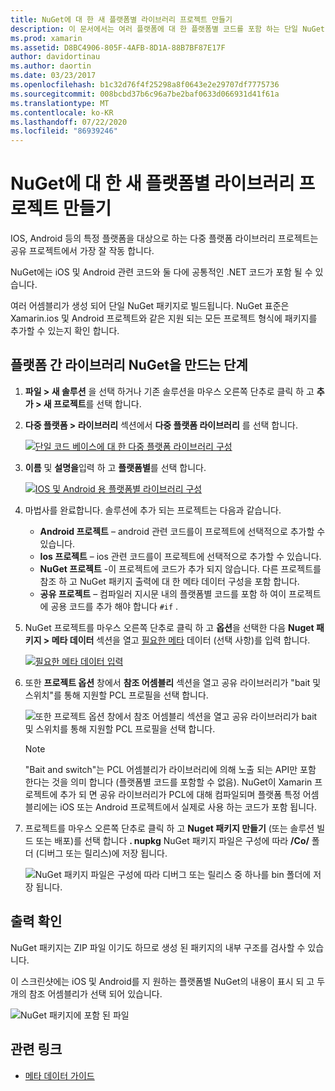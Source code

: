 ```yaml
---
title: NuGet에 대 한 새 플랫폼별 라이브러리 프로젝트 만들기
description: 이 문서에서는 여러 플랫폼에 대 한 플랫폼별 코드를 포함 하는 단일 NuGet 패키지를 만드는 방법을 설명 합니다.
ms.prod: xamarin
ms.assetid: D8BC4906-805F-4AFB-8D1A-88B7BF87E17F
author: davidortinau
ms.author: daortin
ms.date: 03/23/2017
ms.openlocfilehash: b1c32d76f4f25298a8f0643e2e29707df7775736
ms.sourcegitcommit: 008bcbd37b6c96a7be2baf0633d066931d41f61a
ms.translationtype: MT
ms.contentlocale: ko-KR
ms.lasthandoff: 07/22/2020
ms.locfileid: "86939246"
---
```

# <a name="creating-new-platform-specific-library-projects-for-nuget"></a>NuGet에 대 한 새 플랫폼별 라이브러리 프로젝트 만들기

IOS, Android 등의 특정 플랫폼을 대상으로 하는 다중 플랫폼 라이브러리 프로젝트는 공유 프로젝트에서 가장 잘 작동 합니다.

NuGet에는 iOS 및 Android 관련 코드와 둘 다에 공통적인 .NET 코드가 포함 될 수 있습니다.

여러 어셈블리가 생성 되어 단일 NuGet 패키지로 빌드됩니다. NuGet 표준은 Xamarin.ios 및 Android 프로젝트와 같은 지원 되는 모든 프로젝트 형식에 패키지를 추가할 수 있는지 확인 합니다.

## <a name="steps-to-create-a-cross-platform-library-nuget"></a>플랫폼 간 라이브러리 NuGet을 만드는 단계

1. **파일 > 새 솔루션** 을 선택 하거나 기존 솔루션을 마우스 오른쪽 단추로 클릭 하 고 **추가 > 새 프로젝트**를 선택 합니다.

2. **다중 플랫폼 > 라이브러리** 섹션에서 **다중 플랫폼 라이브러리** 를 선택 합니다.

    [![단일 코드 베이스에 대 한 다중 플랫폼 라이브러리 구성](platform-specific-images/mulitplatform-library-sml.png)](platform-specific-images/multiplatform-library.png#lightbox)

3. **이름** 및 **설명을**입력 하 고 **플랫폼별**를 선택 합니다.

    [![IOS 및 Android 용 플랫폼별 라이브러리 구성](platform-specific-images/specific-configure-sml.png)](platform-specific-images/specific-configure.png#lightbox)

4. 마법사를 완료합니다. 솔루션에 추가 되는 프로젝트는 다음과 같습니다.

    - **Android 프로젝트** – android 관련 코드를이 프로젝트에 선택적으로 추가할 수 있습니다.
    - **Ios 프로젝트** – ios 관련 코드를이 프로젝트에 선택적으로 추가할 수 있습니다.
    - **NuGet 프로젝트** -이 프로젝트에 코드가 추가 되지 않습니다. 다른 프로젝트를 참조 하 고 NuGet 패키지 출력에 대 한 메타 데이터 구성을 포함 합니다.
    - **공유 프로젝트** – 컴파일러 지시문 내의 플랫폼별 코드를 포함 하 여이 프로젝트에 공용 코드를 추가 해야 합니다 `#if` .

5. NuGet 프로젝트를 마우스 오른쪽 단추로 클릭 하 고 **옵션**을 선택한 다음 **Nuget 패키지 > 메타 데이터** 섹션을 열고 [필요한 메타](~/cross-platform/app-fundamentals/nuget-multiplatform-libraries/metadata.md) 데이터 (선택 사항)를 입력 합니다.

    [![필요한 메타 데이터 입력](platform-specific-images/specific-metadata-sml.png)](platform-specific-images/specific-metadata.png#lightbox)

6. 또한 **프로젝트 옵션** 창에서 **참조 어셈블리** 섹션을 열고 공유 라이브러리가 "bait 및 스위치"를 통해 지원할 PCL 프로필을 선택 합니다.

    ![또한 프로젝트 옵션 창에서 참조 어셈블리 섹션을 열고 공유 라이브러리가 bait 및 스위치를 통해 지원할 PCL 프로필을 선택 합니다.](platform-specific-images/specific-reference-assemblies.png)

    > [!NOTE]
    > "Bait and switch"는 PCL 어셈블리가 라이브러리에 의해 노출 되는 API만 포함 한다는 것을 의미 합니다 (플랫폼별 코드를 포함할 수 없음). NuGet이 Xamarin 프로젝트에 추가 되 면 공유 라이브러리가 PCL에 대해 컴파일되며 플랫폼 특정 어셈블리에는 iOS 또는 Android 프로젝트에서 실제로 사용 하는 코드가 포함 됩니다.

7. 프로젝트를 마우스 오른쪽 단추로 클릭 하 고 **Nuget 패키지 만들기** (또는 솔루션 빌드 또는 배포)를 선택 합니다 **. nupkg** NuGet 패키지 파일은 구성에 따라 **/Co/** 폴더 (디버그 또는 릴리스)에 저장 됩니다.

    ![NuGet 패키지 파일은 구성에 따라 디버그 또는 릴리스 중 하나를 bin 폴더에 저장 됩니다.](platform-specific-images/create-nuget-package.png)

## <a name="verifying-the-output"></a>출력 확인

NuGet 패키지는 ZIP 파일 이기도 하므로 생성 된 패키지의 내부 구조를 검사할 수 있습니다.

이 스크린샷에는 iOS 및 Android를 지 원하는 플랫폼별 NuGet의 내용이 표시 되 고 두 개의 참조 어셈블리가 선택 되어 있습니다.

![NuGet 패키지에 포함 된 파일](platform-specific-images/nuget-output.png)

## <a name="related-links"></a>관련 링크

- [메타 데이터 가이드](~/cross-platform/app-fundamentals/nuget-multiplatform-libraries/metadata.md)
